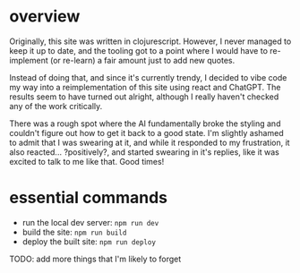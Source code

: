 # overview

Originally, this site was written in clojurescript. However, I never managed to keep it up to date, and the tooling got to a point where I would have to re-implement (or re-learn) a fair amount just to add new quotes.

Instead of doing that, and since it's currently trendy, I decided to vibe code my way into a reimplementation of this site using react and ChatGPT. The results seem to have turned out alright, although I really haven't checked any of the work critically.

There was a rough spot where the AI fundamentally broke the styling and couldn't figure out how to get it back to a good state. I'm slightly ashamed to admit that I was swearing at it, and while it responded to my frustration, it also reacted... ?positively?, and started swearing in it's replies, like it was excited to talk to me like that. Good times!

# essential commands

- run the local dev server: `npm run dev`
- build the site: `npm run build`
- deploy the built site: `npm run deploy`

TODO: add more things that I'm likely to forget